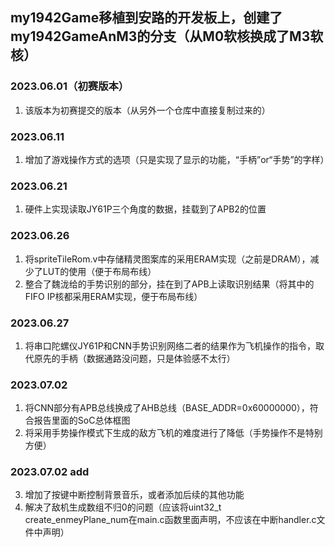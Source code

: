 ## my1942Game移植到安路的开发板上，创建了my1942GameAnM3的分支（从M0软核换成了M3软核）

### 2023.06.01（初赛版本）
1. 该版本为初赛提交的版本（从另外一个仓库中直接复制过来的）

### 2023.06.11
1. 增加了游戏操作方式的选项（只是实现了显示的功能，“手柄”or“手势”的字样）

### 2023.06.21
1. 硬件上实现读取JY61P三个角度的数据，挂载到了APB2的位置

### 2023.06.26
1. 将spriteTileRom.v中存储精灵图案库的采用ERAM实现（之前是DRAM），减少了LUT的使用（便于布局布线）
2. 整合了魏泷给的手势识别的部分，挂在到了APB上读取识别结果（将其中的FIFO IP核都采用ERAM实现，便于布局布线）

### 2023.06.27
1. 将串口陀螺仪JY61P和CNN手势识别网络二者的结果作为飞机操作的指令，取代原先的手柄（数据通路没问题，只是体验感不太行）

### 2023.07.02
1. 将CNN部分有APB总线换成了AHB总线（BASE_ADDR=0x60000000），符合报告里面的SoC总体框图
2. 将采用手势操作模式下生成的敌方飞机的难度进行了降低（手势操作不是特别方便）
### 2023.07.02 add
3. 增加了按键中断控制背景音乐，或者添加后续的其他功能
4. 解决了敌机生成数组不归0的问题（应该将uint32_t create_enmeyPlane_num在main.c函数里面声明，不应该在中断handler.c文件中声明）